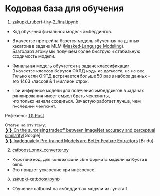 # Кодовая база для обучения

1) [zakupki_rubert-tiny-2_final.ipynb](https://github.com/EugGolovanov/Zakupki/blob/main/notebooks/zakupki_rubert-tiny-2_final.ipynb)
- Код обучения финальной модели эмбеддингов.

- В качестве претрейна берется модель обученная на данных хакатона в задаче MLM ([Masked-Language Modeling](https://towardsdatascience.com/masked-language-modelling-with-bert-7d49793e5d2c)). \
Благодаря этому мы получаем более быструю и стабильную сходимость модели.
- Финальная модель обучается на задаче классификации.\
В качестве классов берутся ОКПД коды из датасета, но не все.\
Только если ОКПД встречается больше 50 раз в наборе данных - это 1463 классов & 1 миллион строк.
- При инференсе модели для получения эмбеддингов в задачах ранжирования имеет смысл брать чекпоинты,\
что только начали сходиться. Зачастую работает лучше, чем последний чекпоинт.

Референс: [TG Post](https://t.me/ai_newz/1294)

Статьи на эту тему:\
[❱❱ On the surprising tradeoff between ImageNet accuracy and perceptual similarity](https://arxiv.org/abs/2203.04946)[Google]\
[❱❱ Inadequately Pre-trained Models are Better Feature Extractors](https://arxiv.org/abs/2203.04668) [Baidu]

2) [catboost_onnx_converter.py](https://github.com/EugGolovanov/Zakupki/blob/main/notebooks/catboost_onnx_converter.py)
- Короткий код, для конвертации cbm формата модели катбуста в onnx.
- Это придает ускорение при инференсе.

3) [zakupki-catboost.ipynb](https://github.com/EugGolovanov/Zakupki/blob/main/notebooks/zakupki-catboost.ipynb)
- Обучение catboost на эмбеддингах модели из пункта 1.
